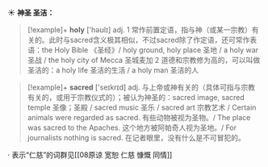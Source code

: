 ☀ <span class="category">**神圣 圣洁：**</span>
>[!example]+ <span class="vocabulary">**holy**</span> ['həʊlɪ] 
> <span class="definition">adj. 1 常作前置定语，指与神（或某一宗教）有关的。此时与sacred含义极其相似，不过sacred除了作定语，还可常作表语：</span>the Holy Bible 《圣经》/ holy ground, holy place 圣地 / a holy war 圣战 / the holy city of Mecca 圣城麦加 <span class="definition">2 道德和宗教修为高的，可以叫做圣洁的：</span>a holy life 圣洁的生活 / a holy man 圣洁的人

>[!example]+ <span class="vocabulary">**sacred**</span> ['seɪkrɪd] 
> <span class="definition">adj. 与上帝或神有关的（具体可指与宗教有关的，或用于宗教仪式的）；被认为神圣的：</span>sacred image, sacred temple 圣像；圣殿 / sacred music 圣乐 / sacred art 宗教艺术 / Certain animals were regarded as sacred. 有些动物被视为圣物。/ The place was sacred to the Apaches. 这个地方被阿帕奇人视为圣地。/ For journalists nothing is sacred. 在记者眼里，没有什么是不可冒犯的。

· 表示“仁慈”的词群见[[08原谅 宽恕 仁慈 慷慨 同情]]
